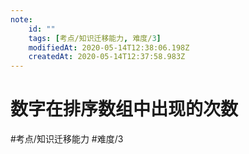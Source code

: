```yaml
---
note:
    id: ""
    tags: [考点/知识迁移能力, 难度/3]
    modifiedAt: 2020-05-14T12:38:06.198Z
    createdAt: 2020-05-14T12:37:58.983Z
---
```

# 数字在排序数组中出现的次数
#考点/知识迁移能力 #难度/3 